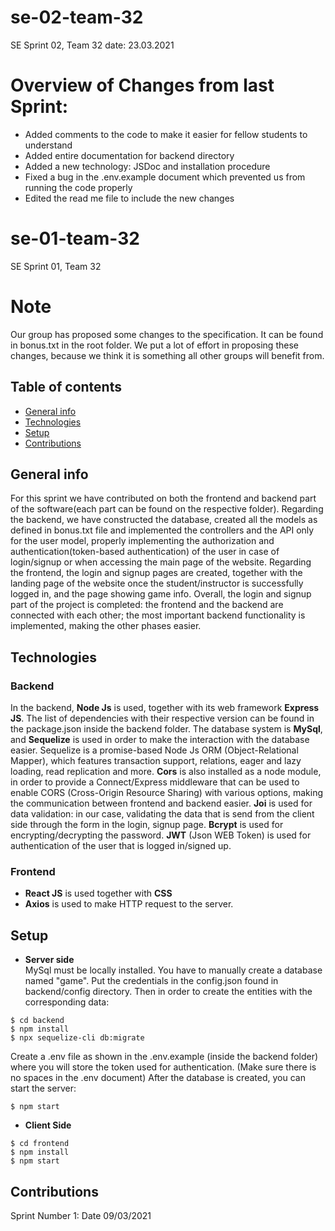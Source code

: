 # se-02-team-32
SE Sprint 02, Team 32 date: 23.03.2021

# Overview of Changes from last Sprint:
* Added comments to the code to make it easier for fellow students to understand
* Added entire documentation for backend directory
* Added a new technology: JSDoc and installation procedure
* Fixed a bug in the .env.example document which prevented us from running the code properly
* Edited the read me file to include the new changes

# se-01-team-32
SE Sprint 01, Team 32
# Note
Our group has proposed some changes to the specification. It can be found in bonus.txt in the root folder. We put a lot of effort in proposing these changes, because we think it is something all other groups will benefit from.

## Table of contents
* [General info](#general-info)
* [Technologies](echnologies)
* [Setup](#setup)
* [Contributions](#contributions)

## General info
For this sprint we have contributed on both the frontend and backend part of the software(each part can be found on the respective folder). Regarding the backend, we have constructed the database, created all the models as defined in bonus.txt file and implemented the controllers and the API only for the user model, properly implementing the authorization and authentication(token-based authentication) of the user in case of login/signup or when accessing the main page of the website. Regarding the frontend, the login and signup pages are created, together with the landing page of the website once the student/instructor is successfully logged in, and the page showing game info. Overall, the login and signup part of the project is completed: the frontend and the backend are connected with each other; the most important backend functionality is implemented, making the other phases easier.
	
## Technologies
### Backend
In the backend, **Node Js** is used, together with its web framework **Express JS**. The list of dependencies with their respective version can be found in the package.json inside the backend folder. The database system is **MySql**, and **Sequelize** is used in order to make the interaction with the database easier. Sequelize is a promise-based Node Js ORM (Object-Relational Mapper), which features transaction support, relations, eager and lazy loading, read replication and more. **Cors** is also installed as a node module, in order to provide a Connect/Express middleware that can be used to enable CORS (Cross-Origin Resource Sharing) with various options, making the communication between frontend and backend easier. **Joi** is used for data validation: in our case, validating the data that is send from the client side through the form in the login, signup page. **Bcrypt** is used for encrypting/decrypting the password. **JWT** (Json WEB Token) is used for authentication of the user that is logged in/signed up.
### Frontend
* **React JS** is used together with **CSS**
* **Axios** is used to make HTTP request to the server.
## Setup
* **Server side**\
MySql must be locally installed. You have to manually create a database named "game". Put the credentials in the config.json found in backend/config directory. Then in order to create the entities with the corresponding data:
```
$ cd backend
$ npm install
$ npx sequelize-cli db:migrate
```
Create a .env file as shown in the .env.example (inside the backend folder) where you will store the token used for authentication.
(Make sure there is no spaces in the .env document)
After the database is created, you can start the server:
```
$ npm start
```
* **Client Side**
```
$ cd frontend
$ npm install
$ npm start
```
## Contributions
Sprint Number 1: Date 09/03/2021

